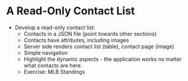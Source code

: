 # A Read-Only Contact List

- Develop a read-only contact list:
  - Contacts in a JSON file (point towards other sections)
  - Contacts have attributes, including images
  - Server side renders contact list (table), contact page (image)
  - Simple navigation
  - Highlight the dynamic aspects - the application works no matter what contacts are here.
  - Exercise:  MLB Standings